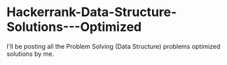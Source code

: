 # Hackerrank-Data-Structure-Solutions---Optimized

I'll be posting all the Problem Solving (Data Structure) problems optimized solutions by me.

